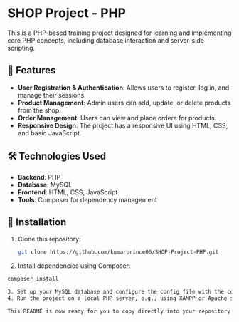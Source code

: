 # SHOP Project - PHP

This is a PHP-based training project designed for learning and implementing core PHP concepts, including database interaction and server-side scripting.

## 🚀 Features
- **User Registration & Authentication**: Allows users to register, log in, and manage their sessions.
- **Product Management**: Admin users can add, update, or delete products from the shop.
- **Order Management**: Users can view and place orders for products.
- **Responsive Design**: The project has a responsive UI using HTML, CSS, and basic JavaScript.

## 🛠️ Technologies Used
- **Backend**: PHP
- **Database**: MySQL
- **Frontend**: HTML, CSS, JavaScript
- **Tools**: Composer for dependency management

## 🔧 Installation
1. Clone this repository:
   ```bash
   git clone https://github.com/kumarprince06/SHOP-Project-PHP.git
2. Install dependencies using Composer:
  ```bash
  composer install

3. Set up your MySQL database and configure the config file with the correct database credentials.
4. Run the project on a local PHP server, e.g., using XAMPP or Apache server.

This README is now ready for you to copy directly into your repository! Let me know if you need any more modifications or additions!
